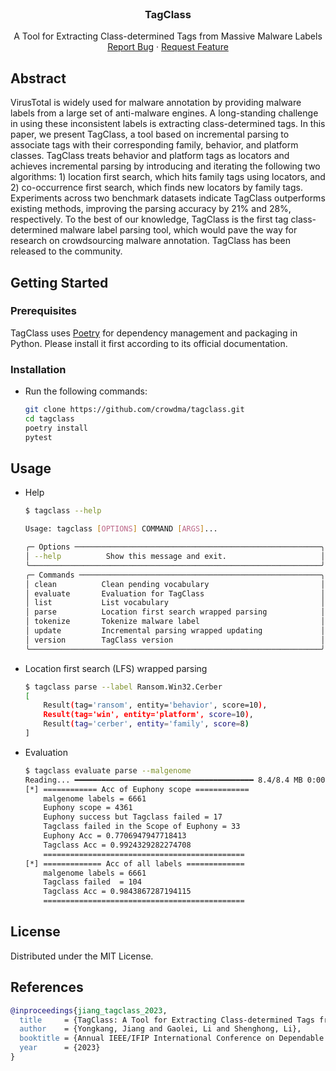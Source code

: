 
<!-- PROJECT LOGO -->
<br />
<div align="center">
  <a href="https://github.com/crowdma/tagclass">
  </a>

  <h3 align="center">TagClass</h3>

  <p align="center">
    A Tool for Extracting Class-determined Tags from Massive Malware Labels
    <br />
    <a href="https://github.com/crowdma/tagclass/issues">Report Bug</a>
    ·
    <a href="https://github.com/crowdma/tagclass/issues">Request Feature</a>
  </p>
</div>



<!-- ABOUT THE PROJECT -->
## Abstract

VirusTotal is widely used for malware annotation by providing malware labels from a large set of anti-malware engines. A long-standing challenge in using these inconsistent labels is extracting class-determined tags. In this paper, we present TagClass, a tool based on incremental parsing to associate tags with their corresponding family, behavior, and platform classes. TagClass treats behavior and platform tags as locators and achieves incremental parsing by introducing and iterating the following two algorithms: 1) location first search, which hits family tags using locators, and 2) co-occurrence first search, which finds new locators by family tags. Experiments across two benchmark datasets indicate TagClass outperforms existing methods, improving the parsing accuracy by 21% and 28%, respectively. To the best of our knowledge, TagClass is the first tag class-determined malware label parsing tool, which would pave the way for research on crowdsourcing malware annotation. TagClass has been released to the community.

<!-- GETTING STARTED -->
## Getting Started

### Prerequisites

TagClass uses [Poetry](https://python-poetry.org/docs/) for dependency management and packaging in Python. Please install it first according to its official documentation.

### Installation

- Run the following commands:
   ```sh
   git clone https://github.com/crowdma/tagclass.git
   cd tagclass
   poetry install
   pytest
   ```



<!-- USAGE EXAMPLES -->
## Usage

- Help
    ```sh
    $ tagclass --help

    Usage: tagclass [OPTIONS] COMMAND [ARGS]...

    ╭─ Options ───────────────────────────────────────────────────────╮
    │ --help          Show this message and exit.                     │
    ╰─────────────────────────────────────────────────────────────────╯
    ╭─ Commands ──────────────────────────────────────────────────────╮
    │ clean          Clean pending vocabulary                         │
    │ evaluate       Evaluation for TagClass                          │
    │ list           List vocabulary                                  │
    │ parse          Location first search wrapped parsing            │
    │ tokenize       Tokenize malware label                           │
    │ update         Incremental parsing wrapped updating             │
    │ version        TagClass version                                 │
    ╰─────────────────────────────────────────────────────────────────╯
    ```

- Location first search (LFS) wrapped parsing
    ```sh
    $ tagclass parse --label Ransom.Win32.Cerber
    [
        Result(tag='ransom', entity='behavior', score=10),
        Result(tag='win', entity='platform', score=10),
        Result(tag='cerber', entity='family', score=8)
    ]
   ```
- Evaluation

    ```sh
    $ tagclass evaluate parse --malgenome
    Reading... ━━━━━━━━━━━━━━━━━━━━━━━━━━━━━━━━━━━━━━━━ 8.4/8.4 MB 0:00:00
    [*] ============ Acc of Euphony scope ============
        malgenome labels = 6661
        Euphony scope = 4361
        Euphony success but Tagclass failed = 17
        Tagclass failed in the Scope of Euphony = 33
        Euphony Acc = 0.7706947947718413
        Tagclass Acc = 0.9924329282274708
        =============================================
    [*] ============= Acc of all labels =============
        malgenome labels = 6661
        Tagclass failed  = 104
        Tagclass Acc = 0.9843867287194115
        =============================================
    ```

<!-- LICENSE -->
## License

Distributed under the MIT License.

## References

```bib
@inproceedings{jiang_tagclass_2023,
  title     = {TagClass: A Tool for Extracting Class-determined Tags from Massive Malware Labels via Incremental Parsing},
  author    = {Yongkang, Jiang and Gaolei, Li and Shenghong, Li},
  booktitle = {Annual IEEE/IFIP International Conference on Dependable Systems and Networks (DSN)},
  year      = {2023}
}
```